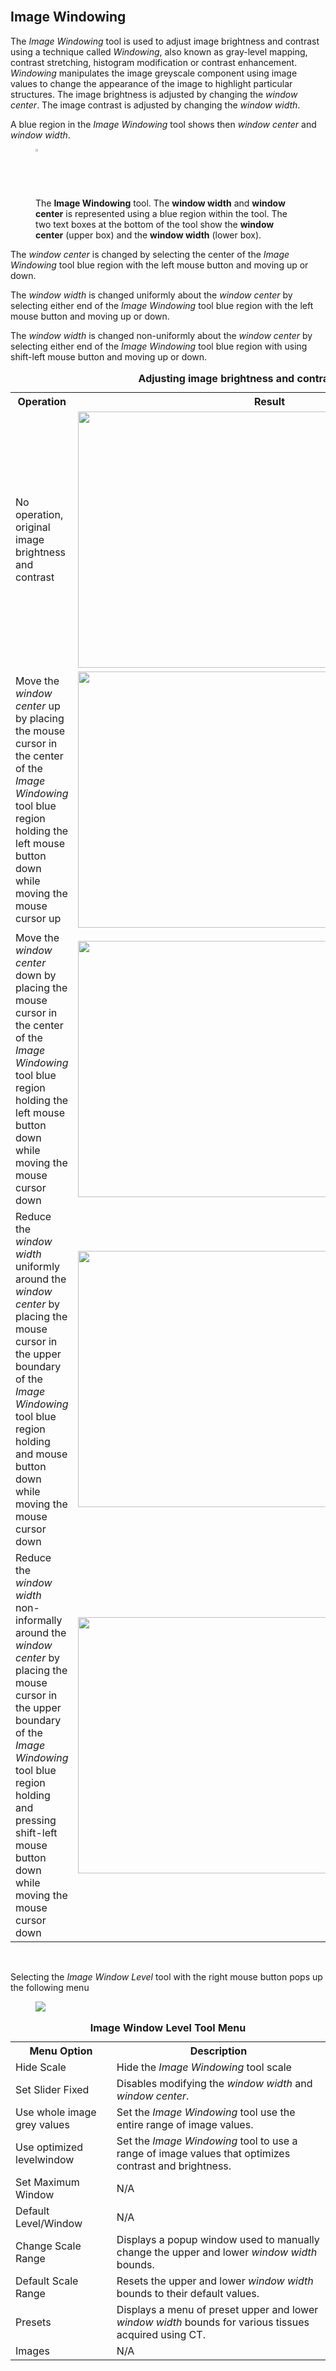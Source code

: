 <br>
<h2 id="image_windowing"> Image Windowing </h2>

The <i>Image Windowing</i> tool is used to adjust image brightness and contrast using a technique called <i>Windowing</i>, 
also known as gray-level mapping, contrast stretching, histogram modification or contrast enhancement.
<i>Windowing</i> manipulates the image greyscale component using image values to change the appearance of the 
image to highlight particular structures. The image brightness is adjusted by changing the <i>window center</i>. 
The image contrast is adjusted by changing the <i>window width</i>. 

A blue region in the <i>Image Windowing</i> tool shows then <i>window center</i> and <i>window width</i>.

<figure>
  <img class="svImg svImgXs"  src="documentation/quickguide/gui/images/image-window-level-tool.png" style="width:2%">
  <figcaption class="svCaption"> The <b>Image Windowing</b> tool. The <b>window width</b> and <b>window center</b> is 
      represented using a blue region within the tool. The two text boxes at the bottom of the tool show the 
      <b>window center</b> (upper box) and the <b>window width</b> (lower box).
  </figcaption>
</figure>

The <i>window center</i> is changed by selecting the center of the <i>Image Windowing</i> tool blue region with the 
left mouse button and moving up or down. 

The <i>window width</i> is changed uniformly about the <i>window center</i> by selecting either end of the 
<i>Image Windowing</i> tool blue region with the left mouse button and moving up or down. 

The <i>window width</i> is changed non-uniformly about the <i>window center</i> by selecting either end of the 
<i>Image Windowing</i> tool blue region with using shift-left mouse button and moving up or down. 

<table class="table table-bordered" style="width:100%">
  <caption> <b> Adjusting image brightness and contrast </b> </caption>
  <tr>
    <th> Operation </th>
    <th> Result </th>
  </tr>

  <tr>
    <td> No operation, original image brightness and contrast </td>
    <td> <img src="documentation/quickguide/gui/images/image-window-level-demo-1.png" width="612" height="410"> </td>
  </tr>

  <tr>
    <td> Move the <i>window center</i> up by placing the mouse cursor in the center of the <i>Image Windowing</i> tool 
         blue region holding the left mouse button down while moving the mouse cursor up </td>
    <td> <img src="documentation/quickguide/gui/images/image-window-level-demo-2.png" width="612" height="410"> </td>
  </tr>

  <tr>
    <td> Move the <i>window center</i> down by placing the mouse cursor in the center of the <i>Image Windowing</i> tool
         blue region holding the left mouse button down while moving the mouse cursor down 
    </td>
    <td> <img src="documentation/quickguide/gui/images/image-window-level-demo-3.png" width="612" height="410"> </td>
  </tr>

  <tr>
    <td> Reduce the <i>window width</i> uniformly around the <i>window center</i> by placing the mouse cursor in the upper 
         boundary of the <i>Image Windowing</i> tool blue region holding and mouse button down while moving the mouse cursor down 
    </td>
    <td> <img src="documentation/quickguide/gui/images/image-window-level-demo-4.png" width="612" height="410"> </td>
  </tr>

  <tr>
    <td> Reduce the <i>window width</i> non-informally around the <i>window center</i> by placing the mouse cursor in the upper 
         boundary of the <i>Image Windowing</i> tool blue region holding and pressing shift-left mouse button down while 
         moving the mouse cursor down 
    </td>
    <td> <img src="documentation/quickguide/gui/images/image-window-level-demo-5.png" width="612" height="410"> </td>
  </tr>

</table>
<br>


Selecting the <i>Image Window Level</i> tool with the right mouse button pops up the following menu 

<figure>
  <img class="svImg svImgSm"  src="documentation/quickguide/gui/images/image-window-level-menu-1.png"> 
  <figcaption class="svCaption" ></figcaption>
</figure>

<table class="table table-bordered" style="width:100%">
  <caption> <b> Image Window Level Tool Menu </b> </caption>
  <tr>
    <th> Menu Option </th>
    <th> Description </th>
  </tr>

  <tr>
    <td> Hide Scale </td>
    <td> Hide the <i>Image Windowing</i> tool scale  </td>
  </tr>

  <tr>
    <td> Set Slider Fixed  </td>
    <td> Disables modifying the <i>window width</i> and <i>window center</i>. </td>
  </tr>
  
  <tr>
    <td> Use whole image grey values  </td>
    <td> Set the <i>Image Windowing</i> tool use the entire range of image values. </td>
  </tr>

  <tr>
    <td> Use optimized levelwindow </td>
    <td> Set the <i>Image Windowing</i> tool to use a range of image values that optimizes contrast and brightness. </td>
  </tr>
  
  <tr>
    <td> Set Maximum Window </td>
    <td> N/A </td>
  </tr>
  
  <tr>
    <td> Default Level/Window </td>
    <td> N/A </td>
  </tr>
  
  <tr>
    <td>     Change Scale Range   </td>
    <td> Displays a popup window used to manually change the upper and lower  <i>window width</i> bounds. </td>
  </tr>
  
  <tr>
    <td>     Default Scale Range  </td>
    <td> Resets the upper and lower <i>window width</i> bounds to their default values. </td>
  </tr>
  
  <tr>
    <td>     Presets      </td>
    <td> Displays a menu of preset upper and lower <i>window width</i> bounds for various tissues acquired using CT. </td>
  </tr>

  <tr>
    <td>     Images      </td>
    <td> N/A </td>
  </tr>
</table>




